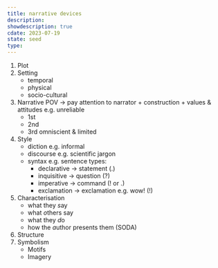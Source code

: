 ```yaml
---
title: narrative devices
description: 
showdescription: true
cdate: 2023-07-19
state: seed
type: 
---
```


1. Plot
2. Setting
    - temporal
    - physical
    - socio-cultural
3. Narrative POV → pay attention to narrator + construction + values & attitudes e.g. unreliable
    - 1st
    - 2nd
    - 3rd omniscient & limited
4. Style
    - diction e.g. informal
    - discourse e.g. scientific jargon
    - syntax e.g. sentence types:
        - declarative → statement (.)
        - inquisitive → question (?)
        - imperative → command (! or .)
        - exclamation → exclamation e.g. wow! (!)
5. Characterisation
    - what they *s*ay
    - what *o*thers say
    - what they *d*o
    - how the *a*uthor presents them (SODA)
6. Structure
7. Symbolism
    - Motifs
    - Imagery
